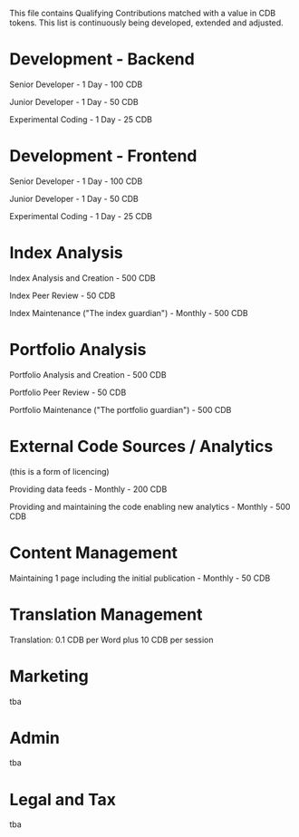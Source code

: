 This file contains Qualifying Contributions matched with a value in CDB tokens. This list is continuously being developed, extended and adjusted.


Development - Backend
=======================

Senior Developer - 1 Day - 100 CDB

Junior Developer - 1 Day - 50 CDB

Experimental Coding - 1 Day - 25 CDB



Development - Frontend
=======================

Senior Developer - 1 Day - 100 CDB

Junior Developer - 1 Day - 50 CDB

Experimental Coding - 1 Day - 25 CDB



Index Analysis
==============

Index Analysis and Creation - 500 CDB

Index Peer Review - 50 CDB

Index Maintenance ("The index guardian") - Monthly - 500 CDB 



Portfolio Analysis
==============

Portfolio Analysis and Creation - 500 CDB

Portfolio Peer Review - 50 CDB

Portfolio Maintenance ("The portfolio guardian") - 500 CDB 



External Code Sources / Analytics
=================================
(this is a form of licencing)

Providing data feeds - Monthly - 200 CDB 

Providing and maintaining the code enabling new analytics - Monthly - 500 CDB 



Content Management
=======================

Maintaining 1 page including the initial publication - Monthly - 50 CDB



Translation Management
=======================

Translation: 0.1 CDB per Word plus 10 CDB per session


Marketing
=======================

tba


Admin
=======================

tba


Legal and Tax
=======================

tba
